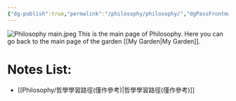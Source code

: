 ```yaml
---
{"dg-publish":true,"permalink":"/philosophy/philosophy/","dgPassFrontmatter":true}
---
```


![Philosophy main.jpeg](/img/user/Pictures%20and%20Photos/Pics/Philosophy%20main.jpeg)
This is the main page of Philosophy.
Here you can go back to the main page of the garden [[My Garden\|My Garden]].

# Notes List:
- [[Philosophy/哲學學習路徑(僅作參考)\|哲學學習路徑(僅作參考)]]